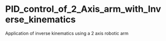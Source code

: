 # PID_control_of_2_Axis_arm_with_Inverse_kinematics
Application of inverse kinematics using a 2 axis robotic arm
